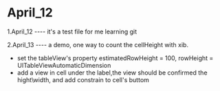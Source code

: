 # April_12
1.April_12 ----  it's a test file for me learning git

2.April_13 ----  a demo, one way to count the cellHeight with xib.

* set the tableView's property estimatedRowHeight = 100, rowHeight = UITableViewAutomaticDimension
* add a view in cell under the label,the view should be confirmed the hight\width, and add constrain to cell's buttom
